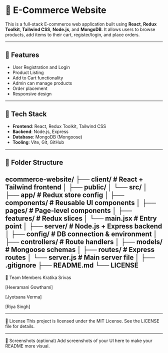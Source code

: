 # 🛒 E-Commerce Website

This is a full-stack E-commerce web application built using **React**, **Redux Toolkit**, **Tailwind CSS**, **Node.js**, and **MongoDB**. It allows users to browse products, add items to their cart, register/login, and place orders.

---

## 📌 Features

- User Registration and Login
- Product Listing
- Add to Cart functionality
- Admin can manage products
- Order placement
- Responsive design

---

## 🧰 Tech Stack

- **Frontend**: React, Redux Toolkit, Tailwind CSS
- **Backend**: Node.js, Express
- **Database**: MongoDB (Mongoose)
- **Tooling**: Vite, Git, GitHub

---
## 📁 Folder Structure
ecommerce-website/
├── client/ # React + Tailwind frontend
│ ├── public/
│ └── src/
│ ├── app/ # Redux store config
│ ├── components/ # Reusable UI components
│ ├── pages/ # Page-level components
│ ├── features/ # Redux slices
│ └── main.jsx # Entry point
│
├── server/ # Node.js + Express backend
│ ├── config/ # DB connection & environment
│ ├── controllers/ # Route handlers
│ ├── models/ # Mongoose schemas
│ ├── routes/ # Express routes
│ └── server.js # Main server file
│
├── .gitignore
├── README.md
└── LICENSE
---

👥 Team Members
Kratika Srivas

[Heeramani Gowthami]

[Jyotsana Verma]

[Riya Singh]

---
📄 License
This project is licensed under the MIT License.
See the LICENSE file for details.

---
📸 Screenshots (optional)
Add screenshots of your UI here to make your README more visual.








